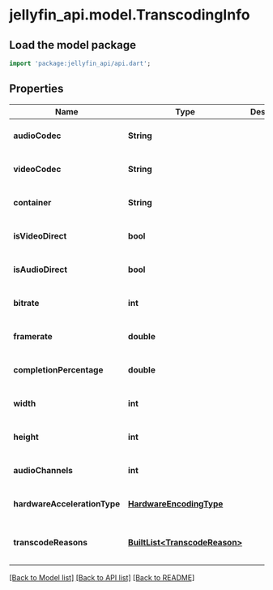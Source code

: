 # jellyfin_api.model.TranscodingInfo

## Load the model package
```dart
import 'package:jellyfin_api/api.dart';
```

## Properties
Name | Type | Description | Notes
------------ | ------------- | ------------- | -------------
**audioCodec** | **String** |  | [optional] [default to null]
**videoCodec** | **String** |  | [optional] [default to null]
**container** | **String** |  | [optional] [default to null]
**isVideoDirect** | **bool** |  | [optional] [default to null]
**isAudioDirect** | **bool** |  | [optional] [default to null]
**bitrate** | **int** |  | [optional] [default to null]
**framerate** | **double** |  | [optional] [default to null]
**completionPercentage** | **double** |  | [optional] [default to null]
**width** | **int** |  | [optional] [default to null]
**height** | **int** |  | [optional] [default to null]
**audioChannels** | **int** |  | [optional] [default to null]
**hardwareAccelerationType** | [**HardwareEncodingType**](HardwareEncodingType.md) |  | [optional] [default to null]
**transcodeReasons** | [**BuiltList&lt;TranscodeReason&gt;**](TranscodeReason.md) |  | [optional] [default to const []]

[[Back to Model list]](../README.md#documentation-for-models) [[Back to API list]](../README.md#documentation-for-api-endpoints) [[Back to README]](../README.md)


